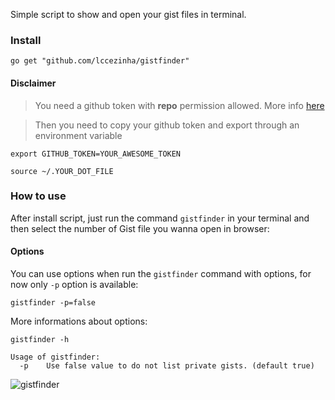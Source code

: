 Simple script to show and open your gist files in terminal.

### Install

```golang
go get "github.com/lccezinha/gistfinder"
```

#### Disclaimer

> You need a github token with **repo** permission allowed. More info [here](https://help.github.com/articles/creating-an-access-token-for-command-line-use/)

> Then you need to copy your github token and export through an environment variable

```
export GITHUB_TOKEN=YOUR_AWESOME_TOKEN

source ~/.YOUR_DOT_FILE
```

### How to use

After install script, just run the command `gistfinder` in your terminal and then select the number of Gist file you wanna open in browser:

#### Options

You can use options when run the `gistfinder` command with options, for now only `-p` option is available:

```
gistfinder -p=false
```

More informations about options:

```
gistfinder -h

Usage of gistfinder:
  -p	Use false value to do not list private gists. (default true)
```

![gistfinder](http://i.imgur.com/5MRD31N.png)
